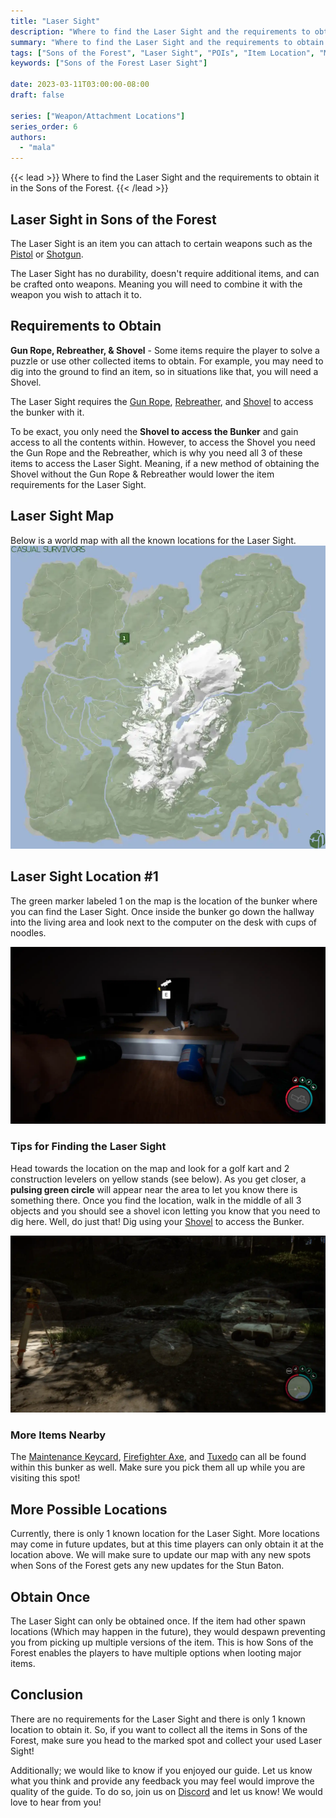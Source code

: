 ```yaml
---
title: "Laser Sight"
description: "Where to find the Laser Sight and the requirements to obtain it in the Sons of the Forest."
summary: "Where to find the Laser Sight and the requirements to obtain it. Click here to learn more about it!"
tags: ["Sons of the Forest", "Laser Sight", "POIs", "Item Location", "Map"]
keywords: ["Sons of the Forest Laser Sight"]

date: 2023-03-11T03:00:00-08:00
draft: false

series: ["Weapon/Attachment Locations"]
series_order: 6
authors:
  - "mala"
---
```


{{< lead >}}
Where to find the Laser Sight and the requirements to obtain it in the Sons of the Forest.
{{< /lead >}}

## Laser Sight in Sons of the Forest
The Laser Sight is an item you can attach to certain weapons such as the [Pistol](/sons-of-the-forest/guides/pistol/) or [Shotgun](/sons-of-the-forest/guides/shotgun/). 

The Laser Sight has no durability, doesn't require additional items, and can be crafted onto weapons. Meaning you will need to combine it with the weapon you wish to attach it to.

## Requirements to Obtain
**Gun Rope, Rebreather, & Shovel** - Some items require the player to solve a puzzle or use other collected items to obtain. For example, you may need to dig into the ground to find an item, so in situations like that, you will need a  Shovel. 

The Laser Sight requires the [Gun Rope](/sons-of-the-forest/guides/rope-gun/), [Rebreather](/sons-of-the-forest/guides/rebreather/), and [Shovel](/sons-of-the-forest/guides/shovel/) to access the bunker with it.

To be exact, you only need the **Shovel to access the Bunker** and gain access to all the contents within. However, to access the Shovel you need the Gun Rope and the Rebreather, which is why you need all 3 of these items to access the Laser Sight. Meaning, if a new method of obtaining the Shovel without the Gun Rope & Rebreather would lower the item requirements for the Laser Sight. 

## Laser Sight Map
Below is a world map with all the known locations for the Laser Sight.
![Sons of the Forest Laser Sight Map Location](img/map.webp)

## Laser Sight Location #1
The green marker labeled 1 on the map is the location of the bunker where you can find the Laser Sight. Once inside the bunker go down the hallway into the living area and look next to the computer on the desk with cups of noodles. 

![Sons of the Forest Laser Sight Location 1](featured.webp)

### Tips for Finding the Laser Sight
Head towards the location on the map and look for a golf kart and 2 construction levelers on yellow stands (see below). As you get closer, a **pulsing green circle** will appear near the area to let you know there is something there. Once you find the location, walk in the middle of all 3 objects and you should see a shovel icon letting you know that you need to dig here. Well, do just that! Dig using your [Shovel](/sons-of-the-forest/guides/shovel/) to access the Bunker.

![Sons of the Forest Laser Sight Digging Location](img/area.webp)

### More Items Nearby
The [Maintenance Keycard](/sons-of-the-forest/guides/maintenance-keycard/), [Firefighter Axe](/sons-of-the-forest/guides/firefighter-axe/), and [Tuxedo](/sons-of-the-forest/guides/tuxedo/) can all be found within this bunker as well. Make sure you pick them all up while you are visiting this spot!

## More Possible Locations
Currently, there is only 1 known location for the Laser Sight. More locations may come in future updates, but at this time players can only obtain it at the location above.
We will make sure to update our map with any new spots when Sons of the Forest gets any new updates for the Stun Baton.

## Obtain Once
The Laser Sight can only be obtained once. If the item had other spawn locations (Which may happen in the future), they would despawn preventing you from picking up multiple versions of the item. This is how Sons of the Forest enables the players to have multiple options when looting major items. 

## Conclusion
There are no requirements for the Laser Sight and there is only 1 known location to obtain it. So, if you want to collect all the items in Sons of the Forest, make sure you head to the marked spot and collect your used Laser Sight!

Additionally; we would like to know if you enjoyed our guide. Let us know what you think and provide any feedback you may feel would improve the quality of the guide. To do so, join us on [Discord](https://discord.gg/ZXp93XsKnN) and let us know! We would love to hear from you! 
